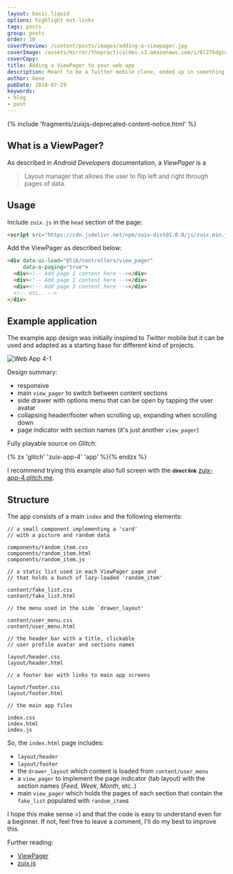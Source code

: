 ```yaml
---
layout: basic.liquid
options: highlight ext-links
tags: posts
group: posts
order: 10
coverPreview: /content/posts/images/adding-a-viewpager.jpg
coverImage: /assets/mirror/thepracticaldev.s3.amazonaws.com/i/8l276dgce86ez8jdpap1.jpg
coverCopy:
title: Adding a ViewPager to your web app
description: Meant to be a Twitter mobile clone, ended up in something else.
author: Gene
pubDate: 2018-07-29
keywords:
- blog
- post
---
```


{% include 'fragments/zuixjs-deprecated-content-notice.html' %}

## What is a ViewPager?

As described in *Android Developers* documentation, a *ViewPager* is a

> Layout manager that allows the user to flip left and right through pages of data.

## Usage

Include `zuix.js` in the `head` section of the page:

```html
<script src="https://cdn.jsdelivr.net/npm/zuix-dist@1.0.0/js/zuix.min.js"></script>
```

Add the ViewPager as described below:

```html
<div data-ui-load="@lib/controllers/view_pager"
     data-o-paging="true">
  <div><!-- Add page 1 content here --></div>
  <div><!-- Add page 2 content here --></div>
  <div><!-- Add page 3 content here --></div>
  <!-- etc.. -->
</div>
```


## Example application

The example app design was initially inspired to *Twitter* mobile but it can be used and adapted as a starting base for different kind of projects.

![Web App 4-1](/assets/mirror/thepracticaldev.s3.amazonaws.com/i/f3mib65guw55oj39n83k.gif)

Design summary:

- responsive
- main `view_pager` to switch between content sections
- side drawer with options menu that can be open by tapping the user avatar
- collapsing header/footer when scrolling up, expanding when scrolling down
- page indicator with section names (it's just another `view_pager`)

Fully playable source on *Glitch*:

{% zx 'glitch' 'zuix-app-4' 'app' %}{% endzx %}

I recommend trying this example also  full screen with the <small>**direct link**</small> [zuix-app-4.glitch.me](https://zuix-app-4.glitch.me).


## Structure

The app consists of a main `index` and the following elements:

```
// a small component implementing a 'card'
// with a picture and random data

components/random_item.css
components/random_item.html
components/random_item.js

// a static list used in each ViewPager page and
// that holds a bunch of lazy-loaded 'random_item'

content/fake_list.css
content/fake_list.html

// the menu used in the side `drawer_layout'

content/user_menu.css
content/user_menu.html

// the header bar with a title, clickable
// user profile avatar and sections names

layout/header.css
layout/header.html

// a footer bar with links to main app screens

layout/footer.css
layout/footer.html

// the main app files

index.css
index.html
index.js
```

So, the `index.html` page includes:

- `layout/header`
- `layout/footer`
- the `drawer_layout` which content is loaded from `content/user_menu`
- a `view_pager` to implement the page indicator (tab layout) with the section names (*Feed*, *Week*, *Month*, etc..)
- main `view_pager` which holds the pages of each section that contain the `fake_list` populated with `random_item`s

I hope this make sense =) and that the code is easy to understand even for a beginner. If not, feel free to leave a comment, I'll do my best to improve this.

Further reading:

- [ViewPager](https://zuixjs.github.io/zkit/pages/controllers/view-pager/)
- [zuix.js](https://zuixjs.org)
